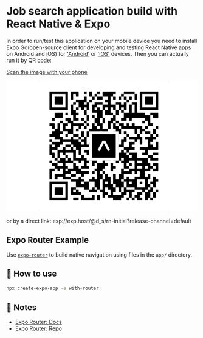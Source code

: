 # Job search application build with React Native & Expo

In order to run/test this application on your mobile device you need to install Expo Go(open-source client for developing and testing React Native apps on Android and iOS) for ['Android'](https://play.google.com/store/apps/details?id=host.exp.exponent) or ['iOS'](https://apps.apple.com/app/expo-go/id982107779) devices. Then you can actually run it by QR code:

[Scan the image with your phone](https://qr.expo.dev/expo-go?owner=d_s&slug=rn-initial&releaseChannel=default&host=exp.host)

![Alt text](assets/job-search-app.png)

or by a direct link: exp://exp.host/@d_s/rn-initial?release-channel=default

## Expo Router Example

Use [`expo-router`](https://expo.github.io/router) to build native navigation using files in the `app/` directory.

## 🚀 How to use

```sh
npx create-expo-app -e with-router
```

## 📝 Notes

- [Expo Router: Docs](https://expo.github.io/router)
- [Expo Router: Repo](https://github.com/expo/router)
